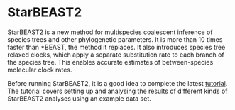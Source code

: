 # StarBEAST2

StarBEAST2 is a new method for multispecies coalescent inference of species
trees and other phylogenetic parameters. It is more than 10 times faster
than \*BEAST, the method it replaces. It also introduces species tree relaxed
clocks, which apply a separate substitution rate to each branch of the species
tree. This enables accurate estimates of between-species molecular clock rates.

Before running StarBEAST2, it is a good idea to complete the latest [tutorial](https://github.com/genomescale/starbeast2/releases/download/v0.14.0/StarBEAST2-tutorial.zip). The tutorial
covers setting up and analysing the results of different kinds of StarBEAST2 analyses using an
example data set.
